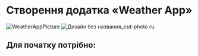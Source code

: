 # Створення додатка «Weather App»
![WeatherAppPicture](https://user-images.githubusercontent.com/57329027/111864449-a5226c00-8969-11eb-922b-61139e6ec253.png)
![Дизайн без названия_cut-photo ru](https://user-images.githubusercontent.com/57329027/111864821-ea479d80-896b-11eb-84d0-7efc45e7191c.png)


## Для початку потрібно: 

